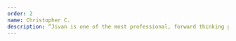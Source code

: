 ```yaml
---
order: 2
name: Christopher C.
description: “Jivan is one of the most professional, forward thinking guys I have met. Will continue to do business at anytime.”
---
```

